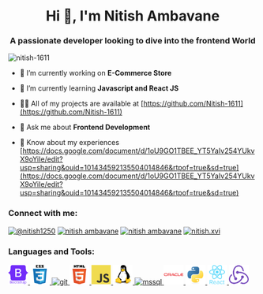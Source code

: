 <h1 align="center">Hi 👋, I'm Nitish Ambavane</h1>
<h3 align="center">A passionate developer looking to dive into the frontend World</h3>

<p align="left"> <img src="https://komarev.com/ghpvc/?username=nitish-1611&label=Profile%20views&color=0e75b6&style=flat" alt="nitish-1611" /> </p>

- 🔭 I’m currently working on **E-Commerce Store**

- 🌱 I’m currently learning **Javascript and React JS**

- 👨‍💻 All of my projects are available at [https://github.com/Nitish-1611](https://github.com/Nitish-1611)

- 💬 Ask me about **Frontend Development**

- 📄 Know about my experiences [https://docs.google.com/document/d/1oU9GO1TBEE_YT5YaIv254YUkvX9oYiIe/edit?usp=sharing&ouid=101434592135504014846&rtpof=true&sd=true](https://docs.google.com/document/d/1oU9GO1TBEE_YT5YaIv254YUkvX9oYiIe/edit?usp=sharing&ouid=101434592135504014846&rtpof=true&sd=true)

<h3 align="left">Connect with me:</h3>
<p align="left">
<a href="https://twitter.com/@nitish1250" target="blank"><img align="center" src="https://raw.githubusercontent.com/rahuldkjain/github-profile-readme-generator/master/src/images/icons/Social/twitter.svg" alt="@nitish1250" height="30" width="40" /></a>
<a href="https://linkedin.com/in/nitish-ambavane" target="blank"><img align="center" src="https://raw.githubusercontent.com/rahuldkjain/github-profile-readme-generator/master/src/images/icons/Social/linked-in-alt.svg" alt="nitish ambavane" height="30" width="40" /></a>
<a href="https://fb.com/nitish ambavane" target="blank"><img align="center" src="https://raw.githubusercontent.com/rahuldkjain/github-profile-readme-generator/master/src/images/icons/Social/facebook.svg" alt="nitish ambavane" height="30" width="40" /></a>
<a href="https://instagram.com/nitish.xvi" target="blank"><img align="center" src="https://raw.githubusercontent.com/rahuldkjain/github-profile-readme-generator/master/src/images/icons/Social/instagram.svg" alt="nitish.xvi" height="30" width="40" /></a>
</p>

<h3 align="left">Languages and Tools:</h3>
<p align="left"> <a href="https://getbootstrap.com" target="_blank" rel="noreferrer"> <img src="https://raw.githubusercontent.com/devicons/devicon/master/icons/bootstrap/bootstrap-plain-wordmark.svg" alt="bootstrap" width="40" height="40"/> </a> <a href="https://www.w3schools.com/css/" target="_blank" rel="noreferrer"> <img src="https://raw.githubusercontent.com/devicons/devicon/master/icons/css3/css3-original-wordmark.svg" alt="css3" width="40" height="40"/> </a> <a href="https://git-scm.com/" target="_blank" rel="noreferrer"> <img src="https://www.vectorlogo.zone/logos/git-scm/git-scm-icon.svg" alt="git" width="40" height="40"/> </a> <a href="https://www.w3.org/html/" target="_blank" rel="noreferrer"> <img src="https://raw.githubusercontent.com/devicons/devicon/master/icons/html5/html5-original-wordmark.svg" alt="html5" width="40" height="40"/> </a> <a href="https://developer.mozilla.org/en-US/docs/Web/JavaScript" target="_blank" rel="noreferrer"> <img src="https://raw.githubusercontent.com/devicons/devicon/master/icons/javascript/javascript-original.svg" alt="javascript" width="40" height="40"/> </a> <a href="https://www.linux.org/" target="_blank" rel="noreferrer"> <img src="https://raw.githubusercontent.com/devicons/devicon/master/icons/linux/linux-original.svg" alt="linux" width="40" height="40"/> </a> <a href="https://www.microsoft.com/en-us/sql-server" target="_blank" rel="noreferrer"> <img src="https://www.svgrepo.com/show/303229/microsoft-sql-server-logo.svg" alt="mssql" width="40" height="40"/> </a> <a href="https://www.oracle.com/" target="_blank" rel="noreferrer"> <img src="https://raw.githubusercontent.com/devicons/devicon/master/icons/oracle/oracle-original.svg" alt="oracle" width="40" height="40"/> </a> <a href="https://www.python.org" target="_blank" rel="noreferrer"> <img src="https://raw.githubusercontent.com/devicons/devicon/master/icons/python/python-original.svg" alt="python" width="40" height="40"/> </a> <a href="https://reactjs.org/" target="_blank" rel="noreferrer"> <img src="https://raw.githubusercontent.com/devicons/devicon/master/icons/react/react-original-wordmark.svg" alt="react" width="40" height="40"/> </a> <a href="https://redux.js.org" target="_blank" rel="noreferrer"> <img src="https://raw.githubusercontent.com/devicons/devicon/master/icons/redux/redux-original.svg" alt="redux" width="40" height="40"/> </a> </p>

